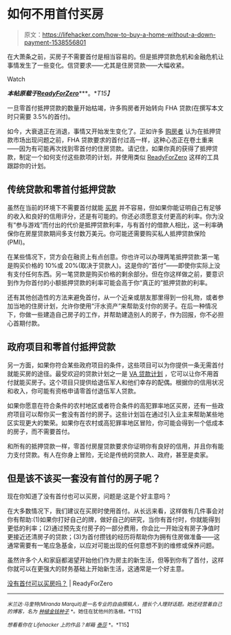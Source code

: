 # 如何不用首付买房

> 原文：<https://lifehacker.com/how-to-buy-a-home-without-a-down-payment-1538556801>

在大萧条之前，买房子不需要首付是相当容易的。但是抵押贷款危机和金融危机让事情发生了一些变化。信贷要求——尤其是住房贷款——大幅收紧。

Watch

***本帖原载于***[***ReadyForZero***](http://blog.readyforzero.com/can-you-buy-a-home-with-no-down-payment/)***。**T15】*

一旦零首付抵押贷款的数量开始枯竭，许多购房者开始转向 FHA 贷款(在撰写本文时只需要 3.5%的首付)。

如今，大衰退正在消退，事情又开始发生变化了。正如许多 [购房者](https://lifehacker.com/five-things-i-wish-i-had-known-before-i-bought-a-house-1152993672) 认为在抵押贷款市场出现问题之前，FHA 贷款要求的首付过高一样，这种心态正在卷土重来——因为有可能再次找到零首付的住房贷款。请记住，如果你真的获得了抵押贷款，制定一个如何支付这些款项的计划，并使用类似 [ReadyForZero](https://www.readyforzero.com/) 这样的工具跟踪你的计划。

## 传统贷款和零首付抵押贷款

虽然在当前的环境下不需要首付就能 [买房](https://lifehacker.com/ask-an-expert-all-about-buying-your-first-home-5968813) 并不容易，但如果你能证明自己有足够的收入和良好的信用评分，还是有可能的。你还必须愿意支付更高的利率。你为没有“参与游戏”而付出的代价是抵押贷款利率，与有首付的借款人相比，这一利率确保你在房屋贷款期间多支付数万美元。你可能还需要购买私人抵押贷款保险(PMI)。

在某些情况下，贷方会在融资上有点创意。你也许可以办理两笔抵押贷款:第一笔是购买价格的 10%或 20%(取决于贷款人)。这是你的“首付”——即使你实际上没有支付任何东西。另一笔贷款是购买价格的剩余部分。但在你这样做之前，要意识到作为你首付的小额抵押贷款的利率可能会高于你“真正的”抵押贷款的利率。

还有其他创造性的方法来避免首付，从一个近亲或朋友那里得到一份礼物，或者参加当地的住房计划，允许你使用“汗水资产”来帮助支付你的房子。在后一种情况下，你做一些建造自己房子的工作，并帮助建造别人的房子，作为回报，你不必担心首期付款。

## 政府项目和零首付抵押贷款

另一方面，如果你符合某些政府项目的条件，这些项目可以为你提供一条无需首付就能买房的途径。最受欢迎的贷款计划之一是 [VA 贷款计划](http://www.benefits.va.gov/homeloans/) ，它可以让你不用首付就能买房子。这个项目只提供给退伍军人和他们幸存的配偶。根据你的信用状况和收入，你可能有资格申请零首付退伍军人贷款。

如果你愿意在符合条件的农村地区或者符合条件的高犯罪率地区买房，还有一些政府项目可以帮你买一套没有首付的房子。这些计划旨在通过引入业主来帮助某些地区实现更大的繁荣。如果你在农村或高犯罪率地区冒险，你可能会得到一个低成本的房子，而不需要首付。

和所有的抵押贷款一样，零首付房屋贷款要求你证明你有良好的信用，并且你有能力支付贷款。有人在你身上冒险，无论是传统的贷款人、政府，甚至是卖家。

## 但是该不该买一套没有首付的房子呢？

现在你知道了没有首付也可以买房，问题是:这是个好主意吗？

在大多数情况下，我们建议在买房时使用首付。从长远来看，这样做有几件事会对你有帮助:(1)如果你打好自己的牌，做好自己的研究，当你有首付时，你就能得到更低的利率；(2)通过预先支付房子的一部分费用，你会比一开始没有房子净值时更接近还清房子的贷款；(3)为首付攒钱的经历将帮助你为拥有住房做准备——这通常需要有一笔应急基金，以应对可能出现的任何意想不到的维修或保养问题。

虽然许多个人和家庭都渴望开始他们作为房主的新生活，但等到你有了首付，这样你就可以在更强大的财务基础上开始新生活，这通常是一个好主意。

[没有首付可以买房吗？](http://blog.readyforzero.com/can-you-buy-a-home-with-no-down-payment/) | ReadyForZero

* * *

<small>*米兰达·马奎特(Miranda Marquit)是一名专业的自由撰稿人，擅长个人理财话题。她还经营着自己的博客，名为*</small> [<small>*种植金钱种子*</small>](http://www.plantingmoneyseeds.com/) <small>*。她住在犹他州的洛根。*T15】</small>

<small>*想看看你在 Lifehacker 上的作品？邮箱*</small> [<small>*泰莎*</small>](https://mail.google.com/mail/?view=cm&fs=1&tf=1&to=tessa@lifehacker.com) <small>*。*T15】</small>